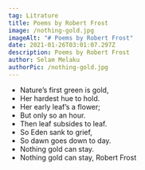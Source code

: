 ```yaml
---
tag: Litrature
title: Poems by Robert Frost
image: /nothing-gold.jpg
imageAlt: "# Poems by Robert Frost"
date: 2021-01-26T03:01:07.297Z
description: Poems by Robert Frost
author: Selam Melaku
authorPic: /nothing-gold.jpg
---
```

* Nature’s first green is gold,
* Her hardest hue to hold.
* Her early leaf’s a flower;
* But only so an hour.
* Then leaf subsides to leaf.
* So Eden sank to grief,
* So dawn goes down to day.
* Nothing gold can stay.
* Nothing gold can stay, Robert Frost